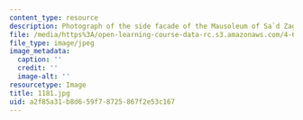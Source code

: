 ```yaml
---
content_type: resource
description: Photograph of the side facade of the Mausoleum of Sa`d Zaghlul.
file: /media/https%3A/open-learning-course-data-rc.s3.amazonaws.com/4-615-the-architecture-of-cairo-spring-2002/a2f85a31b8d659f78725867f2e53c167_1181.jpg
file_type: image/jpeg
image_metadata:
  caption: ''
  credit: ''
  image-alt: ''
resourcetype: Image
title: 1181.jpg
uid: a2f85a31-b8d6-59f7-8725-867f2e53c167
---
```

